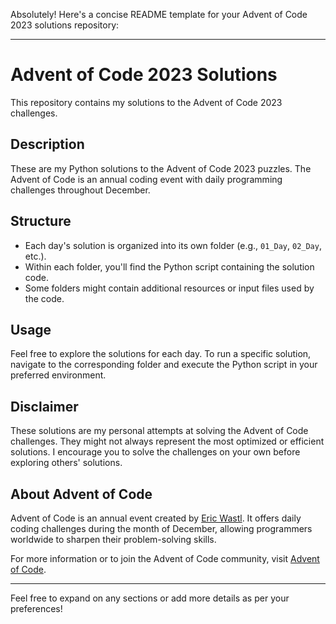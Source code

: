 Absolutely! Here's a concise README template for your Advent of Code 2023 solutions repository:

---

# Advent of Code 2023 Solutions

This repository contains my solutions to the Advent of Code 2023 challenges.

## Description

These are my Python solutions to the Advent of Code 2023 puzzles. The Advent of Code is an annual coding event with daily programming challenges throughout December.

## Structure

- Each day's solution is organized into its own folder (e.g., `01_Day`, `02_Day`, etc.).
- Within each folder, you'll find the Python script containing the solution code.
- Some folders might contain additional resources or input files used by the code.

## Usage

Feel free to explore the solutions for each day. To run a specific solution, navigate to the corresponding folder and execute the Python script in your preferred environment.

## Disclaimer

These solutions are my personal attempts at solving the Advent of Code challenges. They might not always represent the most optimized or efficient solutions. I encourage you to solve the challenges on your own before exploring others' solutions.

## About Advent of Code

Advent of Code is an annual event created by [Eric Wastl](https://adventofcode.com/). It offers daily coding challenges during the month of December, allowing programmers worldwide to sharpen their problem-solving skills.

For more information or to join the Advent of Code community, visit [Advent of Code](https://adventofcode.com/).

---

Feel free to expand on any sections or add more details as per your preferences!
